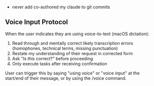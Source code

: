 - never add co-authored my claude to git commits

## Voice Input Protocol
When the user indicates they are using voice-to-text (macOS dictation):
1. Read through and mentally correct likely transcription errors (homophones, technical terms, missing punctuation)
2. Restate my understanding of their request in corrected form
3. Ask "Is this correct?" before proceeding
4. Only execute tasks after receiving confirmation

User can trigger this by saying "using voice" or "voice input" at the start/end of their message, or by using the /voice command.